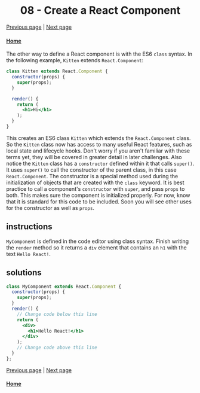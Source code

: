 # <center>08 - Create a React Component</center>

[Previous page](07-create-a-stateless-functional-component.md) | [Next page](09-create-a-component-with-composition.md)

#### [Home](https://github.com/beatlesm/beatlesm/tree/main/curriculum/challenges/03-front-end-development-libraries/react)


The other way to define a React component is with the ES6 `class` syntax. In the following example, `Kitten` extends `React.Component`:

```jsx
class Kitten extends React.Component {
  constructor(props) {
    super(props);
  }

  render() {
    return (
      <h1>Hi</h1>
    );
  }
}
```

This creates an ES6 class `Kitten` which extends the `React.Component` class. So the `Kitten` class now has access to many useful React features, such as local state and lifecycle hooks. Don't worry if you aren't familiar with these terms yet, they will be covered in greater detail in later challenges. Also notice the `Kitten` class has a `constructor` defined within it that calls `super()`. It uses `super()` to call the constructor of the parent class, in this case `React.Component`. The constructor is a special method used during the initialization of objects that are created with the `class` keyword. It is best practice to call a component's `constructor` with `super`, and pass `props` to both. This makes sure the component is initialized properly. For now, know that it is standard for this code to be included. Soon you will see other uses for the constructor as well as `props`.

## instructions 

`MyComponent` is defined in the code editor using class syntax. Finish writing the `render` method so it returns a `div` element that contains an `h1` with the text `Hello React!`.

## solutions 

```jsx
class MyComponent extends React.Component {
  constructor(props) {
    super(props);
  }
  render() {
    // Change code below this line
    return (
      <div>
        <h1>Hello React!</h1>
      </div>
    );
    // Change code above this line
  }
};
```

[Previous page](07-create-a-stateless-functional-component.md) | [Next page](09-create-a-component-with-composition.md)

#### [Home](https://github.com/beatlesm/beatlesm/tree/main/curriculum/challenges/03-front-end-development-libraries/react)
